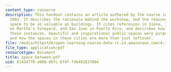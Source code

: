 ```yaml
---
content_type: resource
description: This handout contains an article authored by the course instructor in
  1993. It describes the rationale behind the workshop, and the reasons for considering
  space to be as valuable as buildings. It cites references in Siena, Italy, Oak Bluffs
  on Martha's Vineyard, and San Juan in Puerto Rico, and describes how, in each of
  these instances, beautiful and inspirational public spaces were purposefully created
  and how the spaces in these cities are more than just leftover.
file: /media/https%3A/open-learning-course-data-rc.s3.amazonaws.com/4-171-the-space-between-workshop-fall-2004/61434770a908d6fc6f4ffd6481837884_space_between.pdf
file_type: application/pdf
resourcetype: Document
title: space_between.pdf
uid: 61434770-a908-d6fc-6f4f-fd6481837884
---
```


